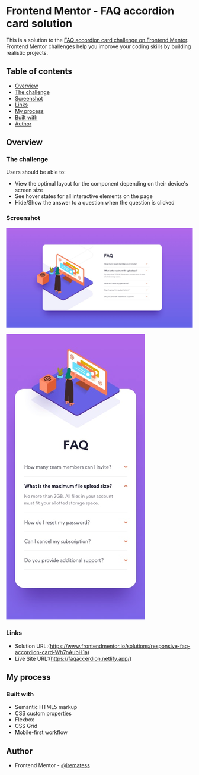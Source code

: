 # Frontend Mentor - FAQ accordion card solution

This is a solution to the [FAQ accordion card challenge on Frontend Mentor](https://www.frontendmentor.io/challenges/faq-accordion-card-XlyjD0Oam). Frontend Mentor challenges help you improve your coding skills by building realistic projects. 

## Table of contents

- [Overview](#overview)
- [The challenge](#the-challenge)
- [Screenshot](#screenshot)
- [Links](#links)
- [My process](#my-process)
- [Built with](#built-with)
- [Author](#author)



## Overview

### The challenge

Users should be able to:

- View the optimal layout for the component depending on their device's screen size
- See hover states for all interactive elements on the page
- Hide/Show the answer to a question when the question is clicked

### Screenshot

![](./design/desktop-design.jpg)

![](./design/mobile-design.jpg)


### Links

- Solution URL:(https://www.frontendmentor.io/solutions/responsive-faq-accordion-card-Wh7nAubH1a)
- Live Site URL:(https://faqaccerdion.netlify.app/)

## My process

### Built with

- Semantic HTML5 markup
- CSS custom properties
- Flexbox
- CSS Grid
- Mobile-first workflow


## Author

- Frontend Mentor - [@irematess](https://www.frontendmentor.io/profile/irematess)




